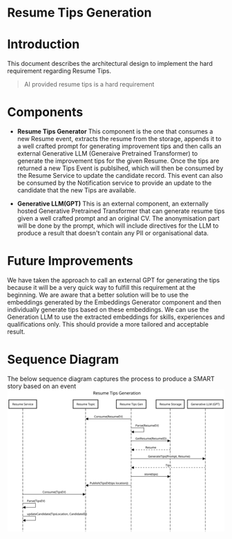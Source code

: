 Resume Tips Generation
==========================

# Introduction
This document describes the architectural design to implement the hard requirement regarding Resume Tips.
> AI provided resume tips is a hard requirement

# Components

- **Resume Tips Generator**
This component is the one that consumes a new Resume event, extracts the resume from the storage, appends it to a well crafted prompt for generating improvement tips and then calls an external Generative LLM (Generaive Pretrained Transformer) to generate the improvement tips for the given Resume. Once the tips are returned a new Tips Event is publsihed, which will then be consumed by the Resume Service to update the candidate record. This event can also be consumed by the Notification service to provide an update to the candidate that the new Tips are available.

- **Generative LLM(GPT)**
This is an external component, an externally hosted Generative Pretrained Transformer that can generate resume tips given a well crafted prompt and an original CV. The anonymisation part will be done by the prompt, which will include directives for the LLM to produce a result that doesn't contain any PII or organisational data.

# Future Improvements
We have taken the approach to call an external GPT for generating the tips because it will be a very quick way to fulfill this requirement at the beginning. We are aware that a better solution will be to use the embeddings generated by the Embeddings Generator component and then individually generate tips based on these embeddings. We can use the Generation LLM to use the extracted embeddings for skills, experiences and qualifications only. This should provide a more tailored and acceptable result.

# Sequence Diagram

The below sequence diagram captures the process to produce a SMART story based on an event
![](tipsgen.svg)


